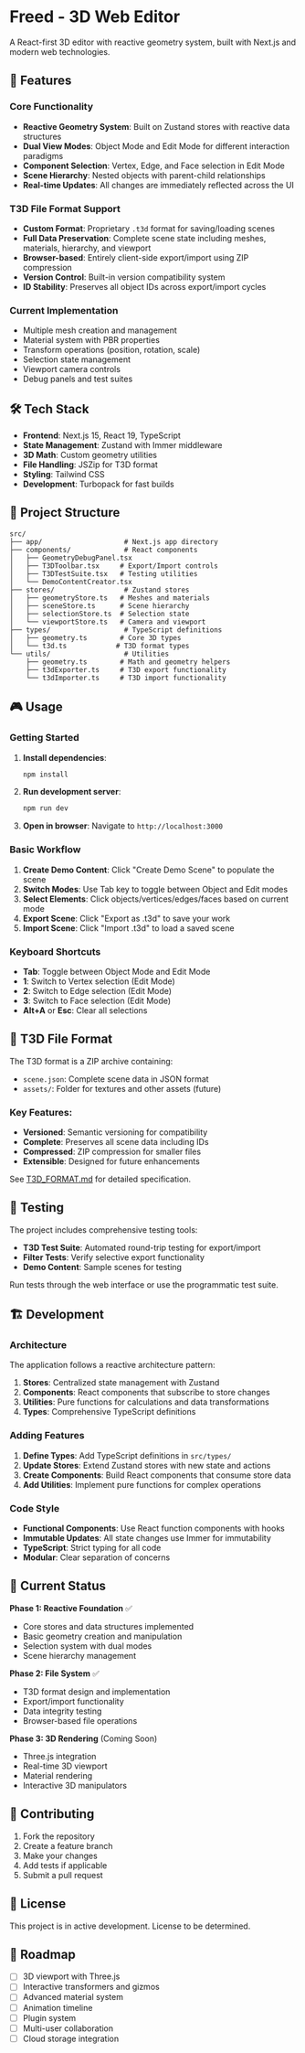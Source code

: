 # Freed - 3D Web Editor

A React-first 3D editor with reactive geometry system, built with Next.js and modern web technologies.

## 🚀 Features

### Core Functionality
- **Reactive Geometry System**: Built on Zustand stores with reactive data structures
- **Dual View Modes**: Object Mode and Edit Mode for different interaction paradigms
- **Component Selection**: Vertex, Edge, and Face selection in Edit Mode
- **Scene Hierarchy**: Nested objects with parent-child relationships
- **Real-time Updates**: All changes are immediately reflected across the UI

### T3D File Format Support
- **Custom Format**: Proprietary `.t3d` format for saving/loading scenes
- **Full Data Preservation**: Complete scene state including meshes, materials, hierarchy, and viewport
- **Browser-based**: Entirely client-side export/import using ZIP compression
- **Version Control**: Built-in version compatibility system
- **ID Stability**: Preserves all object IDs across export/import cycles

### Current Implementation
- Multiple mesh creation and management
- Material system with PBR properties
- Transform operations (position, rotation, scale)
- Selection state management
- Viewport camera controls
- Debug panels and test suites

## 🛠️ Tech Stack

- **Frontend**: Next.js 15, React 19, TypeScript
- **State Management**: Zustand with Immer middleware
- **3D Math**: Custom geometry utilities
- **File Handling**: JSZip for T3D format
- **Styling**: Tailwind CSS
- **Development**: Turbopack for fast builds

## 📁 Project Structure

```
src/
├── app/                    # Next.js app directory
├── components/             # React components
│   ├── GeometryDebugPanel.tsx
│   ├── T3DToolbar.tsx     # Export/Import controls
│   ├── T3DTestSuite.tsx   # Testing utilities
│   └── DemoContentCreator.tsx
├── stores/                 # Zustand stores
│   ├── geometryStore.ts   # Meshes and materials
│   ├── sceneStore.ts      # Scene hierarchy
│   ├── selectionStore.ts  # Selection state
│   └── viewportStore.ts   # Camera and viewport
├── types/                  # TypeScript definitions
│   ├── geometry.ts        # Core 3D types
│   └── t3d.ts            # T3D format types
└── utils/                  # Utilities
    ├── geometry.ts        # Math and geometry helpers
    ├── t3dExporter.ts     # T3D export functionality
    └── t3dImporter.ts     # T3D import functionality
```

## 🎮 Usage

### Getting Started

1. **Install dependencies**:
   ```bash
   npm install
   ```

2. **Run development server**:
   ```bash
   npm run dev
   ```

3. **Open in browser**: Navigate to `http://localhost:3000`

### Basic Workflow

1. **Create Demo Content**: Click "Create Demo Scene" to populate the scene
2. **Switch Modes**: Use Tab key to toggle between Object and Edit modes
3. **Select Elements**: Click objects/vertices/edges/faces based on current mode
4. **Export Scene**: Click "Export as .t3d" to save your work
5. **Import Scene**: Click "Import .t3d" to load a saved scene

### Keyboard Shortcuts

- **Tab**: Toggle between Object Mode and Edit Mode
- **1**: Switch to Vertex selection (Edit Mode)
- **2**: Switch to Edge selection (Edit Mode)  
- **3**: Switch to Face selection (Edit Mode)
- **Alt+A** or **Esc**: Clear all selections

## 📄 T3D File Format

The T3D format is a ZIP archive containing:

- `scene.json`: Complete scene data in JSON format
- `assets/`: Folder for textures and other assets (future)

### Key Features:
- **Versioned**: Semantic versioning for compatibility
- **Complete**: Preserves all scene data including IDs
- **Compressed**: ZIP compression for smaller files
- **Extensible**: Designed for future enhancements

See [T3D_FORMAT.md](./T3D_FORMAT.md) for detailed specification.

## 🧪 Testing

The project includes comprehensive testing tools:

- **T3D Test Suite**: Automated round-trip testing for export/import
- **Filter Tests**: Verify selective export functionality
- **Demo Content**: Sample scenes for testing

Run tests through the web interface or use the programmatic test suite.

## 🏗️ Development

### Architecture

The application follows a reactive architecture pattern:

1. **Stores**: Centralized state management with Zustand
2. **Components**: React components that subscribe to store changes
3. **Utilities**: Pure functions for calculations and data transformations
4. **Types**: Comprehensive TypeScript definitions

### Adding Features

1. **Define Types**: Add TypeScript definitions in `src/types/`
2. **Update Stores**: Extend Zustand stores with new state and actions
3. **Create Components**: Build React components that consume store data
4. **Add Utilities**: Implement pure functions for complex operations

### Code Style

- **Functional Components**: Use React function components with hooks
- **Immutable Updates**: All state changes use Immer for immutability
- **TypeScript**: Strict typing for all code
- **Modular**: Clear separation of concerns

## 🚧 Current Status

**Phase 1: Reactive Foundation** ✅
- Core stores and data structures implemented
- Basic geometry creation and manipulation
- Selection system with dual modes
- Scene hierarchy management

**Phase 2: File System** ✅
- T3D format design and implementation
- Export/import functionality
- Data integrity testing
- Browser-based file operations

**Phase 3: 3D Rendering** (Coming Soon)
- Three.js integration
- Real-time 3D viewport
- Material rendering
- Interactive 3D manipulators

## 🤝 Contributing

1. Fork the repository
2. Create a feature branch
3. Make your changes
4. Add tests if applicable
5. Submit a pull request

## 📝 License

This project is in active development. License to be determined.

## 🔮 Roadmap

- [ ] 3D viewport with Three.js
- [ ] Interactive transformers and gizmos  
- [ ] Advanced material system
- [ ] Animation timeline
- [ ] Plugin system
- [ ] Multi-user collaboration
- [ ] Cloud storage integration
